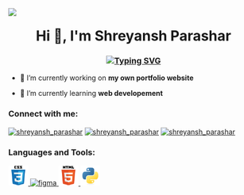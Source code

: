 <img align="left" src="https://miro.medium.com/max/1360/1*zVnWJtyGOX_kUIDm6ccCfQ.gif" width="250" />
<h1 align="center">Hi 👋, I'm Shreyansh Parashar</h1>
<h3 align="center"><a href="https://git.io/typing-svg"><img src="https://readme-typing-svg.demolab.com?font=Fira+Code&pause=300&width=435&height=53&lines=I'm+a+web+developer" alt="Typing SVG" /></a></h3>

- 🔭 I’m currently working on **my own portfolio website**

- 🌱 I’m currently learning **web developement**

<h3 align="left">Connect with me:</h3>
<p align="left">
  <a href="https://www.linkedin.com/in/shreyansh-parashar-a0882025a/" target="blank"><img align="center" src="https://cdn-icons-png.flaticon.com/512/145/145807.png" alt="shreyansh_parashar" height="30" width="30" /></a>
<a href="https://instagram.com/shreyansh_parashar" target="blank"><img align="center" src="https://raw.githubusercontent.com/rahuldkjain/github-profile-readme-generator/master/src/images/icons/Social/instagram.svg" alt="shreyansh_parashar" height="30" width="40" /></a>
  <a href="linktr.ee/shreyanshparashar" target="blank"><img align="center" src="https://api.blog.production.linktr.ee/wp-content/uploads/2022/06/Avatar-Symbol-Canopy.png" alt="shreyansh_parashar" height="30" width="30" /></a>
</p>

<h3 align="left">Languages and Tools:</h3>
<p align="left"> <a href="https://www.w3schools.com/css/" target="_blank" rel="noreferrer"> <img src="https://raw.githubusercontent.com/devicons/devicon/master/icons/css3/css3-original-wordmark.svg" alt="css3" width="40" height="40"/> </a> <a href="https://www.figma.com/" target="_blank" rel="noreferrer"> <img src="https://www.vectorlogo.zone/logos/figma/figma-icon.svg" alt="figma" width="40" height="40"/> </a> <a href="https://www.w3.org/html/" target="_blank" rel="noreferrer"> <img src="https://raw.githubusercontent.com/devicons/devicon/master/icons/html5/html5-original-wordmark.svg" alt="html5" width="40" height="40"/> </a> <a href="https://www.python.org" target="_blank" rel="noreferrer"> <img src="https://raw.githubusercontent.com/devicons/devicon/master/icons/python/python-original.svg" alt="python" width="40" height="40"/> </a> </p>
